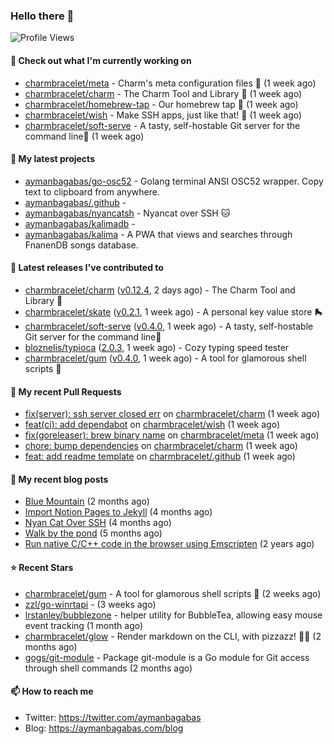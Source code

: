 ### Hello there 👋

![Profile Views](https://komarev.com/ghpvc/?username=aymanbagabas&label=PROFILE+VIEWS)

#### 👷 Check out what I'm currently working on

- [charmbracelet/meta](https://github.com/charmbracelet/meta) - Charm&#39;s meta configuration files 🫥 (1 week ago)
- [charmbracelet/charm](https://github.com/charmbracelet/charm) - The Charm Tool and Library 🌟 (1 week ago)
- [charmbracelet/homebrew-tap](https://github.com/charmbracelet/homebrew-tap) - Our homebrew tap 🍺 (1 week ago)
- [charmbracelet/wish](https://github.com/charmbracelet/wish) - Make SSH apps, just like that! 💫 (1 week ago)
- [charmbracelet/soft-serve](https://github.com/charmbracelet/soft-serve) - A tasty, self-hostable Git server for the command line🍦 (1 week ago)

#### 🌱 My latest projects

- [aymanbagabas/go-osc52](https://github.com/aymanbagabas/go-osc52) - Golang terminal ANSI OSC52 wrapper. Copy text to clipboard from anywhere.
- [aymanbagabas/.github](https://github.com/aymanbagabas/.github) - 
- [aymanbagabas/nyancatsh](https://github.com/aymanbagabas/nyancatsh) - Nyancat over SSH 🐱
- [aymanbagabas/kalimadb](https://github.com/aymanbagabas/kalimadb) - 
- [aymanbagabas/kalima](https://github.com/aymanbagabas/kalima) - A PWA that views and searches through FnanenDB songs database.

#### 🔭 Latest releases I've contributed to

- [charmbracelet/charm](https://github.com/charmbracelet/charm) ([v0.12.4](https://github.com/charmbracelet/charm/releases/tag/v0.12.4), 2 days ago) - The Charm Tool and Library 🌟
- [charmbracelet/skate](https://github.com/charmbracelet/skate) ([v0.2.1](https://github.com/charmbracelet/skate/releases/tag/v0.2.1), 1 week ago) - A personal key value store 🛼
- [charmbracelet/soft-serve](https://github.com/charmbracelet/soft-serve) ([v0.4.0](https://github.com/charmbracelet/soft-serve/releases/tag/v0.4.0), 1 week ago) - A tasty, self-hostable Git server for the command line🍦
- [bloznelis/typioca](https://github.com/bloznelis/typioca) ([2.0.3](https://github.com/bloznelis/typioca/releases/tag/2.0.3), 1 week ago) - Cozy typing speed tester
- [charmbracelet/gum](https://github.com/charmbracelet/gum) ([v0.4.0](https://github.com/charmbracelet/gum/releases/tag/v0.4.0), 1 week ago) - A tool for glamorous shell scripts 🎀

#### 🔨 My recent Pull Requests

- [fix(server): ssh server closed err](https://github.com/charmbracelet/charm/pull/170) on [charmbracelet/charm](https://github.com/charmbracelet/charm) (1 week ago)
- [feat(ci): add dependabot](https://github.com/charmbracelet/wish/pull/61) on [charmbracelet/wish](https://github.com/charmbracelet/wish) (1 week ago)
- [fix(goreleaser): brew binary name](https://github.com/charmbracelet/meta/pull/41) on [charmbracelet/meta](https://github.com/charmbracelet/meta) (1 week ago)
- [chore: bump dependencies](https://github.com/charmbracelet/charm/pull/161) on [charmbracelet/charm](https://github.com/charmbracelet/charm) (1 week ago)
- [feat: add readme template](https://github.com/charmbracelet/.github/pull/1) on [charmbracelet/.github](https://github.com/charmbracelet/.github) (1 week ago)

#### 📜 My recent blog posts

- [Blue Mountain](https://aymanbagabas.com/blog/2022/06/02/blue-mountain.html) (2 months ago)
- [Import Notion Pages to Jekyll](https://aymanbagabas.com/blog/2022/03/29/import-notion-pages-to-jekyll.html) (4 months ago)
- [Nyan Cat Over SSH](https://aymanbagabas.com/blog/2022/03/25/nyan-cat-over-ssh.html) (4 months ago)
- [Walk by the pond](https://aymanbagabas.com/blog/2022/03/10/walk-by-the-pond.html) (5 months ago)
- [Run native C/C&#43;&#43; code in the browser using Emscripten](https://aymanbagabas.com/blog/2020/11/18/run-native-c-c&#43;&#43;-code-in-the-browser-using-emscripten.html) (2 years ago)

#### ⭐ Recent Stars

- [charmbracelet/gum](https://github.com/charmbracelet/gum) - A tool for glamorous shell scripts 🎀 (2 weeks ago)
- [zzl/go-winrtapi](https://github.com/zzl/go-winrtapi) -  (3 weeks ago)
- [lrstanley/bubblezone](https://github.com/lrstanley/bubblezone) - helper utility for BubbleTea, allowing easy mouse event tracking (1 month ago)
- [charmbracelet/glow](https://github.com/charmbracelet/glow) - Render markdown on the CLI, with pizzazz! 💅🏻 (2 months ago)
- [gogs/git-module](https://github.com/gogs/git-module) - Package git-module is a Go module for Git access through shell commands (2 months ago)

#### 📫 How to reach me

- Twitter: https://twitter.com/aymanbagabas
- Blog: https://aymanbagabas.com/blog
